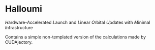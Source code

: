 # Halloumi

*H*ardware-*A*ccelerated *L*aunch and *L*inear *O*rbital *U*pdates with *M*inimal *I*nfrastructure

Contains a simple non-templated version of the calculations made by CUDAjectory.
